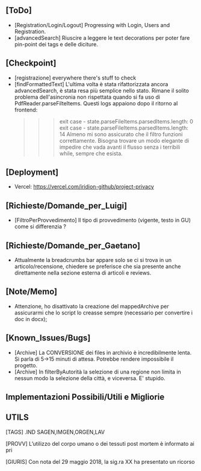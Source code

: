 ## [ToDo]
- [Registration/Login/Logout] Progressing with Login, Users and Registration. 
- [advancedSearch] Riuscire a leggere le text decorations per poter fare pin-point dei tags e delle diciture.

## [Checkpoint]
- [registrazione] everywhere there's stuff to check
- [findFormattedText] L'ultima volta è stata rifattorizzata ancora advancedSearch, è stata resa più semplice nello stato. Rimane il solito problema dell'asincronia non rispettata quando si fa uso di PdfReader.parseFilteItems. Questi logs appaiono dopo il ritorno al frontend:
    >>> exit case - state.parseFileItems.parsedItems.length: 0
    >>> exit case - state.parseFileItems.parsedItems.length: 14
    Almeno mi sono assicurato che il filtro funzioni correttamente. Bisogna trovare un modo elegante di impedire che vada avanti il flusso senza i terribili while, sempre che esista.


## [Deployment]
- Vercel: https://vercel.com/iridion-github/project-privacy

## [Richieste/Domande_per_Luigi]
- [FiltroPerProvvedimento] Il tipo di provvedimento (vigente, testo in GU) come si differenzia ?

## [Richieste/Domande_per_Gaetano]
- Attualmente la breadcrumbs bar appare solo se ci si trova in un articolo/recensione, chiedere se preferisce che sia presente anche direttamente nella sezione esterna di articoli e reviews.
## [Note/Memo]
- Attenzione, ho disattivato la creazione del mappedArchive per assicurarmi che lo script lo creasse sempre (necessario per convertire i doc in docx);
## [Known_Issues/Bugs]
- [Archive] La CONVERSIONE dei files in archivio è incredibilmente lenta. Si parla di 5->15 minuti di attesa. Potrebbe rendere impossibile il progetto.
- [Archive] In filterByAutorità la selezione di una regione non limita in nessun modo la selezione della città, e viceversa. E' stupido.

## Implementazioni Possibili/Utili e Migliorie



## UTILS
[TAGS]
.IND SAGEN,IMGEN,ORGEN,LAV

[PROVV]
L’utilizzo del corpo umano o dei tessuti post mortem è informato ai pri

[GIURIS]
Con nota del 29 maggio 2018, la sig.ra XX ha presentato un ricorso